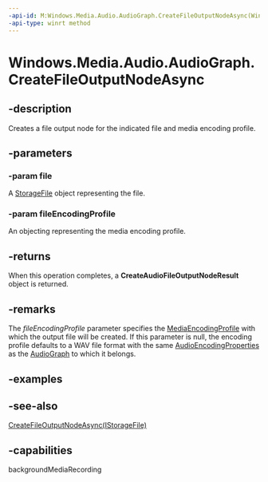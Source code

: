 ```yaml
---
-api-id: M:Windows.Media.Audio.AudioGraph.CreateFileOutputNodeAsync(Windows.Storage.IStorageFile,Windows.Media.MediaProperties.MediaEncodingProfile)
-api-type: winrt method
---
```


<!-- Method syntax
public Windows.Foundation.IAsyncOperation<Windows.Media.Audio.CreateAudioFileOutputNodeResult> CreateFileOutputNodeAsync(Windows.Storage.IStorageFile file, Windows.Media.MediaProperties.MediaEncodingProfile fileEncodingProfile)
-->

# Windows.Media.Audio.AudioGraph.CreateFileOutputNodeAsync

## -description
Creates a file output node for the indicated file and media encoding profile.

## -parameters
### -param file
A [StorageFile](../windows.storage/storagefile.md) object representing the file.

### -param fileEncodingProfile
An objecting representing the media encoding profile.

## -returns
When this operation completes, a **CreateAudioFileOutputNodeResult** object is returned.

## -remarks
The *fileEncodingProfile* parameter specifies the [MediaEncodingProfile](../windows.media.mediaproperties/mediaencodingprofile.md) with which the output file will be created. If this parameter is null, the encoding profile defaults to a WAV file format with the same [AudioEncodingProperties](../windows.media.mediaproperties/audioencodingproperties.md) as the [AudioGraph](audiograph.md) to which it belongs.

## -examples

## -see-also
[CreateFileOutputNodeAsync(IStorageFile)](audiograph_createfileoutputnodeasync_1127853521.md)
## -capabilities
backgroundMediaRecording
